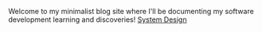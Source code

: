 Welcome to my minimalist blog site where I'll be documenting my software development learning and discoveries!
[System Design](https://github.com/michelleyho/cheatsheets/blob/main/system_design_guide.html)
